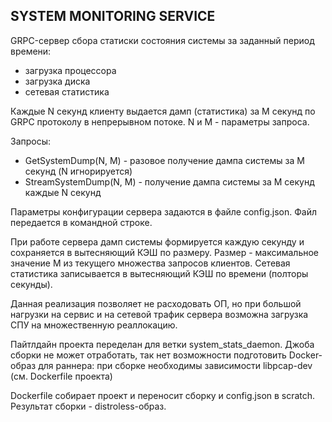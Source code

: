 ## SYSTEM MONITORING SERVICE

GRPC-сервер сбора статиски состояния системы за заданный период времени:
- загрузка процессора
- загрузка диска 
- сетевая статистика

Каждые N секунд клиенту выдается дамп (статистика) за M секунд по GRPC протоколу в непрерывном потоке. N и M - параметры запроса.

Запросы:
- GetSystemDump(N, M) - разовое получение дампа системы за M секунд (N игнорируется)
- StreamSystemDump(N, M) - получение дампа системы за M секунд каждые N секунд
 
Параметры конфигурации сервера задаются в файле config.json. Файл передается в командной строке.

При работе сервера дамп системы формируется каждую секунду и сохраняется в вытесняющий КЭШ по размеру. Размер - максимальное значение M из текущего множества запросов клиентов.
Сетевая статистика записывается в вытесняющий КЭШ по времени (полторы секунды).

Данная реализация позволяет не расходовать ОП, но при большой нагрузки на сервис и на сетевой трафик сервера возможна загрузка СПУ на множественную реаллокацию.

Пайтлдайн проекта переделан для ветки system_stats_daemon. Джоба сборки не может отработать, так нет возможности подготовить Docker-образ для раннера: при сборке необходимы зависимости libpcap-dev (см. Dockerfile проекта) 

Dockerfile собирает проект и переносит сборку и config.json в scratch. Результат сборки - distroless-образ.
